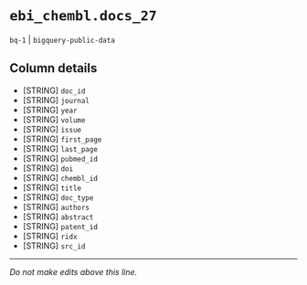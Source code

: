 # `ebi_chembl.docs_27`
`bq-1` | `bigquery-public-data`

## Column details
* [STRING]    `doc_id`
* [STRING]    `journal`
* [STRING]    `year`
* [STRING]    `volume`
* [STRING]    `issue`
* [STRING]    `first_page`
* [STRING]    `last_page`
* [STRING]    `pubmed_id`
* [STRING]    `doi`
* [STRING]    `chembl_id`
* [STRING]    `title`
* [STRING]    `doc_type`
* [STRING]    `authors`
* [STRING]    `abstract`
* [STRING]    `patent_id`
* [STRING]    `ridx`
* [STRING]    `src_id`

-------------------------------------------------------------------------------
*Do not make edits above this line.*
